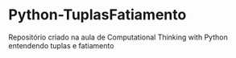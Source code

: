 # Python-TuplasFatiamento
Repositório criado na aula de Computational Thinking with Python entendendo tuplas e fatiamento
